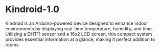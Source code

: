 # Kindroid-1.0
Kindroid is an Arduino-powered device designed to enhance indoor environments by displaying real-time temperature, humidity, and time. Utilizing a DHT11 sensor and a 16x2 LCD screen, this compact system provides essential information at a glance, making it perfect addition to rooms
